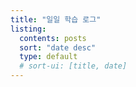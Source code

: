 ```yaml
---
title: "일일 학습 로그"
listing:
  contents: posts
  sort: "date desc"
  type: default
  # sort-ui: [title, date]
---
```

